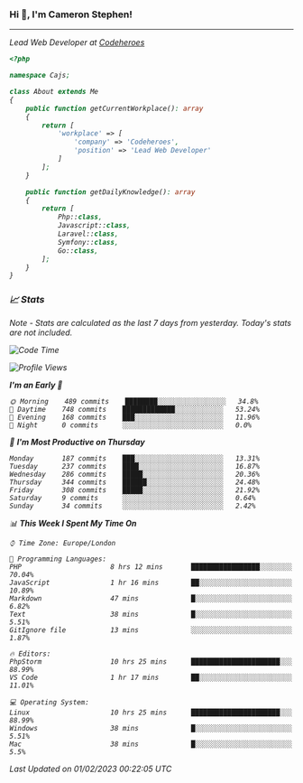 ### Hi 👋, I'm Cameron Stephen!
<hr>
<p><em>Lead Web Developer at <a href="https://codeheroes.co.uk">Codeheroes</a></p>


```php
<?php

namespace Cajs;

class About extends Me
{
    public function getCurrentWorkplace(): array
    {
        return [
            'workplace' => [
                'company' => 'Codeheroes',
                'position' => 'Lead Web Developer'
            ]
        ];
    }

    public function getDailyKnowledge(): array
    {
        return [
            Php::class,
            Javascript::class,
            Laravel::class,
            Symfony::class,
            Go::class,
        ];
    }
}
```

### 📈 Stats
<p><em>Note - Stats are calculated as the last 7 days from yesterday. Today's stats are not included.</em></p>


<!--START_SECTION:waka-->
![Code Time](http://img.shields.io/badge/Code%20Time-3%2C250%20hrs%2020%20mins-blue)

![Profile Views](http://img.shields.io/badge/Profile%20Views-3-blue)

**I'm an Early 🐤** 

```text
🌞 Morning    489 commits    ████████░░░░░░░░░░░░░░░░░   34.8% 
🌆 Daytime    748 commits    █████████████░░░░░░░░░░░░   53.24% 
🌃 Evening    168 commits    ███░░░░░░░░░░░░░░░░░░░░░░   11.96% 
🌙 Night      0 commits      ░░░░░░░░░░░░░░░░░░░░░░░░░   0.0%

```
📅 **I'm Most Productive on Thursday** 

```text
Monday       187 commits    ███░░░░░░░░░░░░░░░░░░░░░░   13.31% 
Tuesday      237 commits    ████░░░░░░░░░░░░░░░░░░░░░   16.87% 
Wednesday    286 commits    █████░░░░░░░░░░░░░░░░░░░░   20.36% 
Thursday     344 commits    ██████░░░░░░░░░░░░░░░░░░░   24.48% 
Friday       308 commits    █████░░░░░░░░░░░░░░░░░░░░   21.92% 
Saturday     9 commits      ░░░░░░░░░░░░░░░░░░░░░░░░░   0.64% 
Sunday       34 commits     ░░░░░░░░░░░░░░░░░░░░░░░░░   2.42%

```


📊 **This Week I Spent My Time On** 

```text
⌚︎ Time Zone: Europe/London

💬 Programming Languages: 
PHP                      8 hrs 12 mins       █████████████████░░░░░░░░   70.04% 
JavaScript               1 hr 16 mins        ██░░░░░░░░░░░░░░░░░░░░░░░   10.89% 
Markdown                 47 mins             █░░░░░░░░░░░░░░░░░░░░░░░░   6.82% 
Text                     38 mins             █░░░░░░░░░░░░░░░░░░░░░░░░   5.51% 
GitIgnore file           13 mins             ░░░░░░░░░░░░░░░░░░░░░░░░░   1.87%

🔥 Editors: 
PhpStorm                 10 hrs 25 mins      ██████████████████████░░░   88.99% 
VS Code                  1 hr 17 mins        ██░░░░░░░░░░░░░░░░░░░░░░░   11.01%

💻 Operating System: 
Linux                    10 hrs 25 mins      ██████████████████████░░░   88.99% 
Windows                  38 mins             █░░░░░░░░░░░░░░░░░░░░░░░░   5.51% 
Mac                      38 mins             █░░░░░░░░░░░░░░░░░░░░░░░░   5.5%

```


 Last Updated on 01/02/2023 00:22:05 UTC
<!--END_SECTION:waka-->
